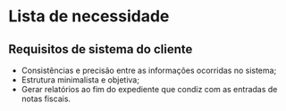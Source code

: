 # Lista de necessidade

## Requisitos de sistema do cliente

* Consistências e precisão entre as informações ocorridas no sistema;
* Estrutura minimalista e objetiva;
* Gerar relatórios ao fim do expediente que condiz com as entradas de notas fiscais.

